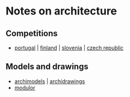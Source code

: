 # Notes on architecture

## Competitions

- [portugal](http://encomenda.oasrs.org/concursos) | [finland](https://www.safa.fi/en/architectural-competitions-in-finland/) | [slovenia](https://www.zaps.si/index.php?m_id=natecaji_aktualni) | [czech republic](https://cceamoba.cz/en)

## Models and drawings

- [archimodels](https://archimodels.tumblr.com/) | [archidrawings](https://archidrawings.tumblr.com/)
- [modulor](https://www.modulor.de/en/)